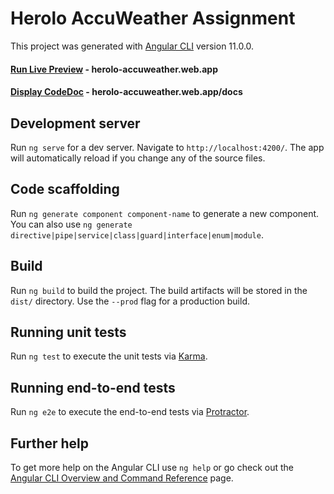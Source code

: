 # Herolo AccuWeather Assignment

This project was generated with [Angular CLI](https://github.com/angular/angular-cli) version 11.0.0.

#### [Run Live Preview](https://herolo-accuweather.web.app) - herolo-accuweather.web.app

#### [Display CodeDoc](https://herolo-accuweather.web.app/docs/overview.html) - herolo-accuweather.web.app/docs

## Development server

Run `ng serve` for a dev server. Navigate to `http://localhost:4200/`. The app will automatically reload if you change any of the source files.

## Code scaffolding

Run `ng generate component component-name` to generate a new component. You can also use `ng generate directive|pipe|service|class|guard|interface|enum|module`.

## Build

Run `ng build` to build the project. The build artifacts will be stored in the `dist/` directory. Use the `--prod` flag for a production build.

## Running unit tests

Run `ng test` to execute the unit tests via [Karma](https://karma-runner.github.io).

## Running end-to-end tests

Run `ng e2e` to execute the end-to-end tests via [Protractor](http://www.protractortest.org/).

## Further help

To get more help on the Angular CLI use `ng help` or go check out the [Angular CLI Overview and Command Reference](https://angular.io/cli) page.
